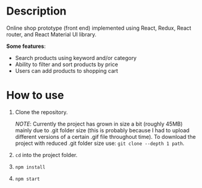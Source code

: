 # Description

Online shop prototype (front end) implemented using React, Redux, React router, and React Material UI library. 
 

**Some features**:
- Search products using keyword and/or category
- Ability to filter and sort products by price
- Users can add products to shopping cart 
 
# How to use

1. Clone the repository.

    _NOTE_: Currently the project has grown in size a bit (roughly 45MB) mainly due to .git folder size (this is probably because I had to upload different versions of a certain .gif file throughout time). To download the project with reduced .git folder size use: ```git clone --depth 1 path```.  

2. ```cd``` into the project folder.
3. ```npm install```
4. ```npm start```

 

